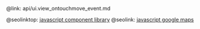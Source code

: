@link: api/ui.view_ontouchmove_event.md

@seolinktop: [javascript component library](https://webix.com)
@seolink: [javascript google maps](https://webix.com/widget/maps/)